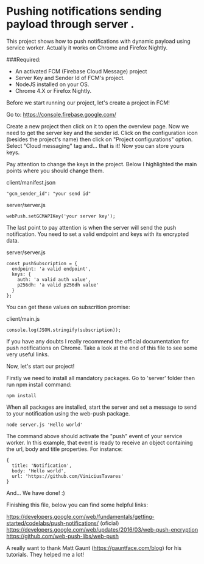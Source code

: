# Pushing notifications sending payload through server .

This project shows how to push notifications with dynamic payload using service worker. Actually it works on Chrome and Firefox Nightly.

###Required:

  * An activated FCM (Firebase Cloud Message) project
  * Server Key and Sender Id of FCM's project.  
  * NodeJS installed on your OS.
  * Chrome 4.X or Firefox Nightly.

Before we start running our project, let's create a project in FCM!

Go to: https://console.firebase.google.com/

Create a new project then click on it to open the overview page. Now we need to get the server key and the sender id. Click on the configuration icon (besides the project's name) then click on "Project configurations" option. Select "Cloud messaging" tag and... that is it! Now you can store yours keys.

Pay attention to change the keys in the project. Below I highlighted the main points where you should change them.

client/manifest.json
```
"gcm_sender_id": "your send id"
```

server/server.js
```
webPush.setGCMAPIKey('your server key');
```

The last point to pay attention is when the server will send the push notification. You need to set a valid endpoint and keys with its encrypted data.

server/server.js
```
const pushSubscription = {
  endpoint: 'a valid endpoint',
  keys: {
    auth: 'a valid auth value',
    p256dh: 'a valid p256dh value'
  }
};
```

You can get these values on subscrition promise:

client/main.js
```
console.log(JSON.stringify(subscription));
```

If you have any doubts I really recommend the official documentation for push notifications on Chrome. Take a look at the end of this file to see some very useful links.

Now, let's start our project!

Firstly we need to install all mandatory packages. Go to 'server' folder then run npm install command:
```
npm install
```

When all packages are installed, start the server and set a message to send to your notification using the web-push package.
```
node server.js 'Hello world'
```

The command above should activate the "push" event of your service worker. In this example, that event is ready to receive an object containing the url, body and title properties. For instance:

```
{
  title: 'Notification',
  body: 'Hello world',
  url: 'https://github.com/ViniciusTavares'
}
```

And... We have done! :)

Finishing this file, below you can find some helpful links:

https://developers.google.com/web/fundamentals/getting-started/codelabs/push-notifications/ (oficial)  
https://developers.google.com/web/updates/2016/03/web-push-encryption  
https://github.com/web-push-libs/web-push  

A really want to thank Matt Gaunt (https://gauntface.com/blog) for his tutorials. They helped me a lot!
